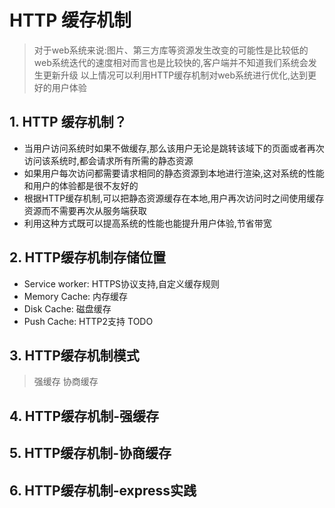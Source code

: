 # HTTP 缓存机制

> 对于web系统来说:图片、第三方库等资源发生改变的可能性是比较低的
> web系统迭代的速度相对而言也是比较快的,客户端并不知道我们系统会发生更新升级
> 以上情况可以利用HTTP缓存机制对web系统进行优化,达到更好的用户体验

## 1. HTTP 缓存机制？

- 当用户访问系统时如果不做缓存,那么该用户无论是跳转该域下的页面或者再次访问该系统时,都会请求所有所需的静态资源
- 如果用户每次访问都需要请求相同的静态资源到本地进行渲染,这对系统的性能和用户的体验都是很不友好的
- 根据HTTP缓存机制,可以把静态资源缓存在本地,用户再次访问时之间使用缓存资源而不需要再次从服务端获取
- 利用这种方式既可以提高系统的性能也能提升用户体验,节省带宽

## 2. HTTP缓存机制存储位置

- Service worker: HTTPS协议支持,自定义缓存规则
- Memory Cache: 内存缓存
- Disk Cache: 磁盘缓存
- Push Cache: HTTP2支持 TODO

## 3. HTTP缓存机制模式

> 强缓存
> 协商缓存

## 4. HTTP缓存机制-强缓存

## 5. HTTP缓存机制-协商缓存

## 6. HTTP缓存机制-express实践